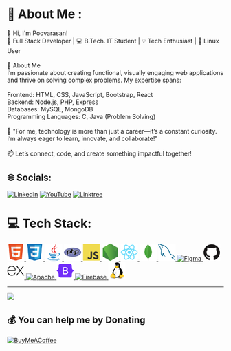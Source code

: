 # 💫 About Me :
👋 Hi, I'm Poovarasan!<br>🚀 Full Stack Developer | 💻 B.Tech. IT Student | 💡 Tech Enthusiast  | 🐧 Linux User <br><br>🌟 About Me<br>I’m passionate about creating functional, visually engaging web applications and thrive on solving complex problems. My expertise spans:<br><br>Frontend: HTML, CSS, JavaScript, Bootstrap, React<br>Backend: Node.js, PHP, Express<br>Databases: MySQL, MongoDB<br>Programming Languages: C, Java (Problem Solving)<br><br>💬 "For me, technology is more than just a career—it’s a constant curiosity. I’m always eager to learn, innovate, and collaborate!"<br><br>📫 Let’s connect, code, and create something impactful together!


## 🌐 Socials:
[![LinkedIn](https://img.shields.io/badge/LinkedIn-%230077B5.svg?logo=linkedin&logoColor=white)](https://www.linkedin.com/in/poovarasan-saravanan-b40817267/)
[![YouTube](https://img.shields.io/badge/YouTube-%23FF0000.svg?logo=youtube&logoColor=white)](https://youtube.com/@poovarasansaravanan-r5p?si=Qn8HygHRsmd3jg9L)
[![Linktree](https://img.shields.io/badge/Linktree-%23000000.svg?logo=about.me&logoColor=white)](https://linktr.ee/poovarasan13)

# 💻 Tech Stack:
<!-- HTML -->
  <a href="https://developer.mozilla.org/en-US/docs/Web/HTML" target="blank" rel="noreferrer">
    <img src="https://raw.githubusercontent.com/devicons/devicon/master/icons/html5/html5-original.svg" alt="HTML5" width="40" height="40"/>
  </a>
  
  <!-- CSS -->
  <a href="https://developer.mozilla.org/en-US/docs/Web/CSS" target="blank" rel="noreferrer">
    <img src="https://raw.githubusercontent.com/devicons/devicon/master/icons/css3/css3-original.svg" alt="CSS3" width="40" height="40"/>
  </a>
  
  <!-- Java -->
  <a href="https://www.java.com" target="_blank" rel="noreferrer">
    <img src="https://raw.githubusercontent.com/devicons/devicon/master/icons/java/java-original.svg" alt="Java" width="40" height="40"/>
  </a>
  
  <!-- PHP -->
  <a href="https://www.php.net" target="_blank" rel="noreferrer">
    <img src="https://raw.githubusercontent.com/devicons/devicon/master/icons/php/php-original.svg" alt="PHP" width="40" height="40"/>
  </a>
  
  <!-- JavaScript -->
  <a href="https://developer.mozilla.org/en-US/docs/Web/JavaScript" target="_blank" rel="noreferrer">
    <img src="https://raw.githubusercontent.com/devicons/devicon/master/icons/javascript/javascript-original.svg" alt="JavaScript" width="40" height="40"/>
  </a>
  
  <!-- Node.js -->
  <a href="https://nodejs.org" target="_blank" rel="noreferrer">
    <img src="https://raw.githubusercontent.com/devicons/devicon/master/icons/nodejs/nodejs-original.svg" alt="Node.js" width="40" height="40"/>
  </a>
  
  <!-- React -->
  <a href="https://reactjs.org/" target="_blank" rel="noreferrer">
    <img src="https://raw.githubusercontent.com/devicons/devicon/master/icons/react/react-original.svg" alt="React" width="40" height="40"/>
  </a>
  
  <!-- MongoDB -->
  <a href="https://www.mongodb.com/" target="_blank" rel="noreferrer">
    <img src="https://raw.githubusercontent.com/devicons/devicon/master/icons/mongodb/mongodb-original.svg" alt="MongoDB" width="40" height="40"/>
  </a>
  
  <!-- MySQL -->
  <a href="https://www.mysql.com/" target="_blank" rel="noreferrer">
    <img src="https://raw.githubusercontent.com/devicons/devicon/master/icons/mysql/mysql-original.svg" alt="MySQL" width="40" height="40"/>
  </a>
  
  <!-- Figma -->
  <a href="https://www.figma.com/" target="_blank" rel="noreferrer">
    <img src="https://www.vectorlogo.zone/logos/figma/figma-icon.svg" alt="Figma" width="40" height="40"/>
  </a>
  
  <!-- GitHub -->
  <a href="https://github.com/" target="_blank" rel="noreferrer">
    <img src="https://raw.githubusercontent.com/devicons/devicon/master/icons/github/github-original.svg" alt="GitHub" width="40" height="40"/>
  </a>
  
  <!-- Express.js -->
  <a href="https://expressjs.com/" target="_blank" rel="noreferrer">
    <img src="https://raw.githubusercontent.com/devicons/devicon/master/icons/express/express-original.svg" alt="Express.js" width="40" height="40"/>
  </a>
  
  <!-- Apache -->
  <a href="https://www.apache.org/" target="_blank" rel="noreferrer">
    <img src="https://www.vectorlogo.zone/logos/apache/apache-icon.svg" alt="Apache" width="40" height="40"/>
  </a>
  
  <!-- Bootstrap -->
  <a href="https://getbootstrap.com" target="_blank" rel="noreferrer">
    <img src="https://raw.githubusercontent.com/devicons/devicon/master/icons/bootstrap/bootstrap-plain.svg" alt="Bootstrap" width="40" height="40"/>
  </a>
  
  <!-- Firebase -->
  <a href="https://firebase.google.com/" target="_blank" rel="noreferrer">
    <img src="https://www.vectorlogo.zone/logos/firebase/firebase-icon.svg" alt="Firebase" width="40" height="40"/>
  </a>
  <!-- Linux -->
  <a href="https://www.kernel.org/" target="_blank" rel="noreferrer">
    <img src="https://raw.githubusercontent.com/devicons/devicon/master/icons/linux/linux-original.svg" alt="Linux" width="40" height="40"/>
  </a>

<!--
# 📊 GitHub Stats:
![](https://github-readme-stats.vercel.app/api?username=poovarasan13&theme=transparent&hide_border=false&include_all_commits=true&count_private=true)<br/>
![](https://github-readme-streak-stats.herokuapp.com/?user=poovarasan13&theme=transparent&hide_border=false)<br/>
![](https://github-readme-stats.vercel.app/api/top-langs/?username=poovarasan13&theme=transparent&hide_border=false&include_all_commits=true&count_private=true&layout=compact)
-->

<!--### 🔝 Top Contributed Repo
![](https://github-contributor-stats.vercel.app/api?username=poovarasan13&limit=5&theme=dark&combine_all_yearly_contributions=true)
-->
---
[![](https://visitcount.itsvg.in/api?id=poovarasan13&icon=5&color=6)](https://visitcount.itsvg.in)

  ## 💰 You can help me by Donating
  [![BuyMeACoffee](https://img.shields.io/badge/Buy%20Me%20a%20Coffee-ffdd00?style=for-the-badge&logo=buy-me-a-coffee&logoColor=black)](https://buymeacoffee.com/poovarasan) 

  
<!-- Proudly created with GPRM ( https://gprm.itsvg.in ) -->
